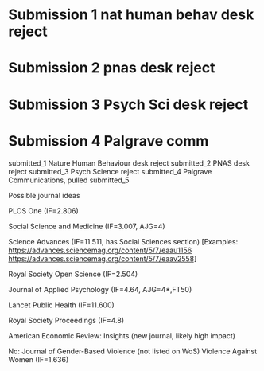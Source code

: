 # Submission 1 nat human behav desk reject

# Submission 2 pnas desk reject

# Submission 3 Psych Sci desk reject

# Submission 4 Palgrave comm
submitted_1	Nature Human Behaviour desk reject
submitted_2	PNAS desk reject
submitted_3 Psych Science reject
submitted_4 Palgrave Communications, pulled
submitted_5 

Possible journal ideas


PLOS One (IF=2.806)

Social Science and Medicine (IF=3.007, AJG=4)

Science Advances (IF=11.511, has Social Sciences section)
[Examples: https://advances.sciencemag.org/content/5/7/eaau1156
https://advances.sciencemag.org/content/5/7/eaav2558]

Royal Society Open Science (IF=2.504)

Journal of Applied Psychology (IF=4.64, AJG=4*,FT50)

Lancet Public Health (IF=11.600)

Royal Society Proceedings (IF=4.8)

American Economic Review: Insights (new journal, likely high impact)




No:
Journal of Gender-Based Violence (not listed on WoS)
Violence Against Women (IF=1.636)
